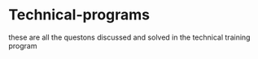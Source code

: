 # Technical-programs
these are all the questons discussed and solved in the technical training program
